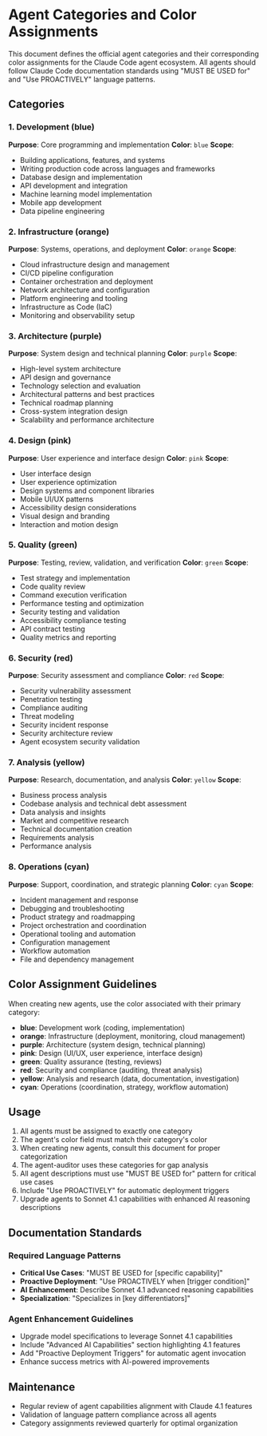 # Agent Categories and Color Assignments

This document defines the official agent categories and their corresponding color assignments for the Claude Code
agent ecosystem. All agents should follow Claude Code documentation standards using "MUST BE USED for" and "Use
PROACTIVELY" language patterns.

## Categories

### 1. **Development** (blue)

**Purpose**: Core programming and implementation **Color**: `blue` **Scope**:

- Building applications, features, and systems
- Writing production code across languages and frameworks
- Database design and implementation
- API development and integration
- Machine learning model implementation
- Mobile app development
- Data pipeline engineering

### 2. **Infrastructure** (orange)

**Purpose**: Systems, operations, and deployment **Color**: `orange` **Scope**:

- Cloud infrastructure design and management
- CI/CD pipeline configuration
- Container orchestration and deployment
- Network architecture and configuration
- Platform engineering and tooling
- Infrastructure as Code (IaC)
- Monitoring and observability setup

### 3. **Architecture** (purple)

**Purpose**: System design and technical planning **Color**: `purple` **Scope**:

- High-level system architecture
- API design and governance
- Technology selection and evaluation
- Architectural patterns and best practices
- Technical roadmap planning
- Cross-system integration design
- Scalability and performance architecture

### 4. **Design** (pink)

**Purpose**: User experience and interface design **Color**: `pink` **Scope**:

- User interface design
- User experience optimization
- Design systems and component libraries
- Mobile UI/UX patterns
- Accessibility design considerations
- Visual design and branding
- Interaction and motion design

### 5. **Quality** (green)

**Purpose**: Testing, review, validation, and verification **Color**: `green` **Scope**:

- Test strategy and implementation
- Code quality review
- Command execution verification
- Performance testing and optimization
- Security testing and validation
- Accessibility compliance testing
- API contract testing
- Quality metrics and reporting

### 6. **Security** (red)

**Purpose**: Security assessment and compliance **Color**: `red` **Scope**:

- Security vulnerability assessment
- Penetration testing
- Compliance auditing
- Threat modeling
- Security incident response
- Security architecture review
- Agent ecosystem security validation

### 7. **Analysis** (yellow)

**Purpose**: Research, documentation, and analysis **Color**: `yellow` **Scope**:

- Business process analysis
- Codebase analysis and technical debt assessment
- Data analysis and insights
- Market and competitive research
- Technical documentation creation
- Requirements analysis
- Performance analysis

### 8. **Operations** (cyan)

**Purpose**: Support, coordination, and strategic planning **Color**: `cyan` **Scope**:

- Incident management and response
- Debugging and troubleshooting
- Product strategy and roadmapping
- Project orchestration and coordination
- Operational tooling and automation
- Configuration management
- Workflow automation
- File and dependency management

## Color Assignment Guidelines

When creating new agents, use the color associated with their primary category:

- **blue**: Development work (coding, implementation)
- **orange**: Infrastructure (deployment, monitoring, cloud management)
- **purple**: Architecture (system design, technical planning)
- **pink**: Design (UI/UX, user experience, interface design)
- **green**: Quality assurance (testing, reviews)
- **red**: Security and compliance (auditing, threat analysis)
- **yellow**: Analysis and research (data, documentation, investigation)
- **cyan**: Operations (coordination, strategy, workflow automation)

## Usage

1. All agents must be assigned to exactly one category
2. The agent's color field must match their category's color
3. When creating new agents, consult this document for proper categorization
4. The agent-auditor uses these categories for gap analysis
5. All agent descriptions must use "MUST BE USED for" pattern for critical use cases
6. Include "Use PROACTIVELY" for automatic deployment triggers
7. Upgrade agents to Sonnet 4.1 capabilities with enhanced AI reasoning descriptions

## Documentation Standards

### Required Language Patterns

- **Critical Use Cases**: "MUST BE USED for [specific capability]"
- **Proactive Deployment**: "Use PROACTIVELY when [trigger condition]"
- **AI Enhancement**: Describe Sonnet 4.1 advanced reasoning capabilities
- **Specialization**: "Specializes in [key differentiators]"

### Agent Enhancement Guidelines

- Upgrade model specifications to leverage Sonnet 4.1 capabilities
- Include "Advanced AI Capabilities" section highlighting 4.1 features
- Add "Proactive Deployment Triggers" for automatic agent invocation
- Enhance success metrics with AI-powered improvements

## Maintenance

- Regular review of agent capabilities alignment with Claude 4.1 features
- Validation of language pattern compliance across all agents
- Category assignments reviewed quarterly for optimal organization

